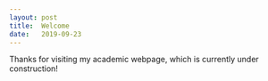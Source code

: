 ```yaml
---
layout: post
title:  Welcome
date:   2019-09-23 
---
```


Thanks for visiting my academic webpage, which is currently under
construction!
